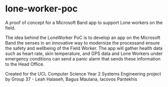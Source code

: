 # lone-worker-poc
A proof of concept for a Microsoft Band app to support Lone workers on the field.

The idea behind the LoneWorker PoC is to develop an app on the Microsoft Band the senses in
an innovative way to modernize the processand ensure the safety and wellbeing of the Field Worker.
The app will gather health data such as heart rate, skin temperature, and GPS data and Lone Workers
under emergency conditions can send a panic alarm that sends these information to the Head Office.

Created for the UCL Computer Science Year 2 Systems Engineering project by Group 37 - Leah Halaseh, Bagus Maulana, Iacovos Pantekhis

